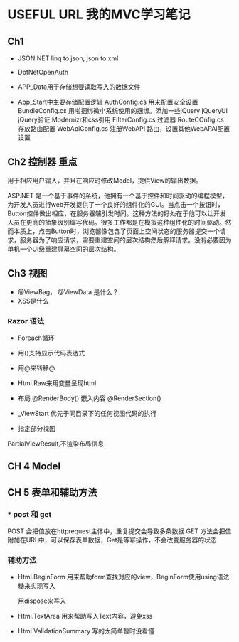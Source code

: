 USEFUL URL 我的MVC学习笔记
============================

## Ch1  

* JSON.NET  linq to json, json to xml
* DotNetOpenAuth 

* APP_Data用于存储想要读取写入的数据文件
* App_Start中主要存储配置逻辑
AuthConfig.cs 用来配置安全设置
BundleConfig.cs 用啦捆绑微小系统使用的捆绑。添加一些jQuery jQueryUI jQuery验证 Modernizr和css引用
FilterConfig.cs 过滤器
RouteCOnfig.cs 存放路由配置
WebApiConfig.cs 注册WebAPI 路由，设置其他WebAPAI配置设置

## Ch2 控制器 重点

用于相应用户输入，并且在响应时修改Model，提供View的输出数据。

ASP.NET 是一个基于事件的系统，他拥有一个基于控件和时间驱动的编程模型，为开发人员进行web开发提供了一个良好的组件化的GUI。当点击一个按钮时，Button控件做出相应，在服务器端引发时间。这种方法的好处在于他可以让开发人员在更高的抽象级别编写代码。很多工作都是在模拟这种组件化的时间驱动。然而本质上，点击Button时，浏览器像包含了页面上空间状态的服务器提交一个请求，服务器为了响应请求，需要重建空间的层次结构然后解释请求。没有必要因为单机一个UI级重建屏幕空间的层次结构。


## Ch3 视图 

* @ViewBag， @ViewData 是什么？
* XSS是什么


### Razor 语法

* Foreach循环
* 用()支持显示代码表达式
* 用@来转移@

* Html.Raw来用变量呈现html


* 布局
@RenderBody() 嵌入内容
@RenderSection() 


* _ViewStart
优先于同目录下的任何视图代码的执行

* 指定部分视图 

PartialViewResult,不渲染布局信息


## CH 4 Model



## CH 5 表单和辅助方法

### * post 和 get
POST	会把值放在httprequest主体中，重复提交会导致多条数据
GET		方法会把值附加在URL中，可以保存表单数据，Get是等幂操作，不会改变服务器的状态

### 辅助方法
* Html.BeginForm 
用来帮助form查找对应的view，BeginForm使用using语法糖来实现写入<form>用dispose来写入</form>

* Html.TextArea 
用来帮助写入Text内容，避免xss

* Html.ValidationSummary
写的太简单暂时没看懂











